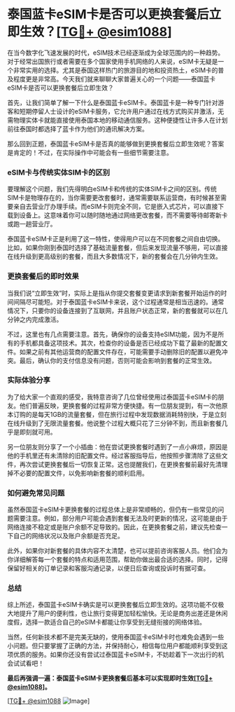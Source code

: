 # 泰国蓝卡eSIM卡是否可以更换套餐后立即生效？[[TG💪+ @esim1088](https://t.me/s/esim1088)]

在当今数字化飞速发展的时代，eSIM技术已经逐渐成为全球范围内的一种趋势。对于经常出国旅行或者需要在多个国家使用手机网络的人来说，eSIM卡无疑是一个非常实用的选择。尤其是泰国这样热门的旅游目的地和投资热土，eSIM卡的普及程度更是非常高。今天我们就来聊聊大家普遍关心的一个问题——泰国蓝卡eSIM卡是否可以更换套餐后立即生效？

首先，让我们简单了解一下什么是泰国蓝卡eSIM卡。泰国蓝卡是一种专门针对游客和短期停留人士设计的eSIM卡服务，它允许用户通过在线方式购买并激活，无需物理实体卡就能直接使用泰国本地的移动通信服务。这种便捷性让许多人在计划前往泰国时都选择了蓝卡作为他们的通讯解决方案。

那么回到正题，泰国蓝卡eSIM卡是否真的能够做到更换套餐后立即生效呢？答案是肯定的！不过，在实际操作中可能会有一些细节需要注意。

### eSIM卡与传统实体SIM卡的区别

要理解这个问题，我们先得明白eSIM卡和传统的实体SIM卡之间的区别。传统SIM卡是物理存在的，当你需要更改套餐时，通常需要联系运营商，有时候甚至需要亲自去营业厅办理手续。而eSIM卡则完全不同，它是嵌入式芯片，可以直接下载到设备上。这意味着你可以随时随地通过网络更改套餐，而不需要等待邮寄新卡或跑一趟营业厅。

泰国蓝卡eSIM卡正是利用了这一特性，使得用户可以在不同套餐之间自由切换。比如，如果你刚到泰国时选择了基础流量套餐，但后来发现流量不够用，可以直接在线升级到更高级别的套餐，而且大多数情况下，新的套餐会在几分钟内生效。

### 更换套餐后的即时效果

当我们说“立即生效”时，实际上是指从你提交套餐变更请求到新套餐开始运作的时间间隔尽可能短。对于泰国蓝卡eSIM卡来说，这个过程通常是相当迅速的。通常情况下，只要你的设备连接到了互联网，并且账户状态正常，新的套餐就可以在几分钟之内完成激活。

不过，这里也有几点需要注意。首先，确保你的设备支持eSIM功能，因为不是所有的手机都具备这项技术。其次，检查你的设备是否已经成功下载了最新的配置文件。如果之前有其他运营商的配置文件存在，可能需要手动删除旧的配置以避免冲突。最后，确认你的支付信息没有问题，否则可能会影响到套餐的正常生效。

### 实际体验分享

为了给大家一个直观的感受，我特意咨询了几位曾经使用过泰国蓝卡eSIM卡的朋友。他们普遍反映，更换套餐的过程非常方便快捷。有一位朋友提到，有一次他原本订购的是每天1GB的流量套餐，但在旅行过程中发现数据消耗特别快，于是立刻在线升级到了无限流量套餐。他说整个过程大概只花了三分钟不到，而且新套餐几乎是即刻就可用。

另一位朋友则分享了一个小插曲：他在尝试更换套餐时遇到了一点小麻烦，原因是他的手机里还有未清除的旧配置文件。经过客服指导后，他按照步骤清除了这些文件，再次尝试更换套餐后一切恢复正常。这也提醒我们，在更换套餐前最好先清理掉不必要的配置文件，以免影响新套餐的顺利启用。

### 如何避免常见问题

虽然泰国蓝卡eSIM卡更换套餐的过程总体上是非常顺畅的，但仍有一些常见的问题需要注意。例如，部分用户可能会遇到套餐无法及时更新的情况，这可能是由于网络连接不稳定或是账户余额不足导致的。因此，在更换套餐之前，建议先检查一下自己的网络状况以及账户余额是否充足。

此外，如果你对新套餐的具体内容不太清楚，也可以提前咨询客服人员。他们会为你详细解答每一个套餐的特点和适用范围，帮助你做出最合适的选择。同时，记得保留好相关的订单记录和客服沟通记录，以便日后查询或投诉时有据可查。

### 总结

综上所述，泰国蓝卡eSIM卡确实是可以更换套餐后立即生效的。这项功能不仅极大地提升了用户的便利性，也让旅行变得更加轻松愉快。无论是商务出差还是休闲度假，选择一款适合自己的eSIM卡都能让你享受到无缝衔接的网络体验。

当然，任何新技术都不是完美无缺的，使用泰国蓝卡eSIM卡时也难免会遇到一些小问题。但只要掌握了正确的方法，并保持耐心，相信每位用户都能顺利享受到这项优质的服务。如果你还没有尝试过泰国蓝卡eSIM卡，不妨趁着下一次出行的机会试试看吧！

**最后再强调一遍：泰国蓝卡eSIM卡更换套餐后基本可以实现即时生效[[TG💪+ @esim1088](https://t.me/s/esim1088)]。**

[[TG💪+ @esim1088](https://t.me/s/esim1088) ![Image](https://i.postimg.cc/4NQfJmqS/Snipaste-2025-05-13-00-14-12.png)]